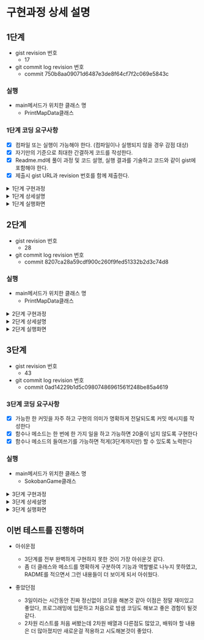 # 구현과정 상세 설명
## 1단계
 - gist revision 번호
   - 17
 - git commit log revision 번호
   - commit 750b8aa09071d6487e3de8f64cf7f2c069e5843c
 
### 실행
- main메서드가 위치한 클래스 명
  - PrintMapData클래스

### 1단계 코딩 요구사항
- [X] 컴파일 또는 실행이 가능해야 한다. (컴파일이나 실행되지 않을 경우 감점 대상)
- [X] 자기만의 기준으로 최대한 간결하게 코드를 작성한다.
- [X] Readme.md에 풀이 과정 및 코드 설명, 실행 결과를 기술하고 코드와 같이 gist에 포함해야 한다.
- [X] 제출시 gist URL과 revision 번호를 함께 제출한다.

<details>
<summary>1단계 구현과정</summary>
<div markdown="1">

### 1.내용을 문자열로 넘겨서 처리하는 함수를 작성한다.
 - [X] map.txt 파일에 저장되어 있는 내용을 문자열로 받는다.
 - [X] Stage의 S와 스테이지 구분 = 를 기준으로 여러 스테이지가 하나의 파일에 있어도 구분 가능
### 2.값을 읽어 2차원 배열로 변환 저장한다.
 - [X] 문자열로 받은 내용을 2차원 배열로 저장한다.
   - 2차원 배열 형태로 저장을 하려다가, 맵마다의 크기가 다른데 그럴때마다 배열을 선언해야 하는 번거로움이 있어 이중리스트로 저장
### 3.아래와 같은 형태로 각 스테이지 정보를 출력한다.
 - [X] 각 위치의 값을 받고, 비교하여 각 스테이지 정보를 출력

</div>
</details>

<details>
<summary>1단계 상세설명</summary>
<div markdown="1">

## 목차
1. [PrintMapData클래스](#PrintMapData클래스)
2. [SokobanMap클래스](#SokobanMap클래스)
3. [MapRepository클래스](#MapRepository클래스)
4. [MapController클래스](#MapController클래스)

## PrintMapData클래스
|메소드명|기능|
|------|----|
|[main](#main메소드)|프로그램의 실행|

## SokobanMap클래스
- 맵이 생성될 때 사용되며, 맵의 정보를 가지고 있다.

|메소드명|기능|
|------|----|
|[getValue](#getValue메소드)| 위치에 따른 map 정보를 가져온다. |
|[printSokobanMap](#printSokobanMap메소드)| 맵을 출력해준다. |

### getValue메소드
```java
private void getValue(int i) {
     for (int k = 0; k < sokobanMaps.get(i).get(0).length(); k++) {
         if (sokobanMaps.get(i).get(0).charAt(k) == 'O') {
             hallCount += 1;
         }
         if (sokobanMaps.get(i).get(0).charAt(k) == 'o') {
             ballCount += 1;
         }
         if (sokobanMaps.get(i).get(0).length() > width) {
             width = sokobanMaps.get(i).get(0).length();
         }
         if (sokobanMaps.get(i).get(0).charAt(k) == 'P') {
             playerX = k + 1;
             playerY = i + 1;
         }
     }
 }
```
- 맵에 위치한 정보들의 위치값을 비교하여 값을 저장한다.
### printSokobanMap메소드
```java
public void printSokobanMap() {
     for (int i = 0; i < sokobanMaps.size(); i++) {
        for (int j = 0; j < sokobanMaps.get(i).size(); j++) {
            System.out.println(sokobanMaps.get(i).get(j));
        }
     }
     System.out.println();
 }
```
- 맵을 2중 for문을 사용하여 출력해 준다.

## MapRepository클래스
- 앞으로의 단계에서 사용된 맵을 저장하는 클래스

|메소드명| 기능            |
|------|---------------|
|[save](#save메소드)| 생성된 맵을 저장하는 기능|
|[printValue](#printValue메소드)| 저장되어 있는 각각의 맵의 값을 출력해준다. |
|[printMap](#printMap메소드)| 저장되어 있는 각각의 맵을 출력해준다. |

### save메소드
```java
private static final Map<Integer, SokobanMap> maps = new HashMap<>();
public void save(SokobanMap mapData) {
     maps.put(sequence, mapData);
     mapData.setMapID(sequence);
     sequence++;
 }
```
- 생성된 맵을 key와 value값으로 저장하여, 추후에 필요할때 사용할 수 있게 만들었다.

### printValue메소드
```java
public void printMap() {
     for (SokobanMap value : maps.values()) {
        System.out.println("Stage " + value.getMapID());
        value.printSokobanMap();
    }
 }
```
- 저장되어 있는 각각의 맵을 출력해준다.
### printMap메소드
```java
public void printMap() {
     for (SokobanMap value : maps.values()) {
        System.out.println("Stage " + value.getMapID());
        value.printSokobanMap();
    }
 }
```
- 저장되어 있는 각각의 맵의 값(정보)를 출력해준다.

## MapController클래스
- 맵을 불러오고 저장하는 역할

|메소드명| 기능                  |
|------|---------------------|
|[readText](#readText메소드)| txt파일에서 데이터를 읽어 오는 기능 |
|[saveMapData](#saveMapData메소드)| sokobanMap맵을 생성하고 저장하는 기능 |
|[getData](#getData메소드)| txt파일에 저장되어있는 stage를 분리해주는 기능 |

### readText메소드
```java
public void readText() {
    String filePath = "map.txt";
    List<List<String>> mapData = new ArrayList<>();
    try {
        BufferedReader buf = new BufferedReader(new FileReader(filePath));
        String line;
        while ((line = buf.readLine()) != null) {
            String[] row = line.split("/r");
            List<String> replaceRow = Arrays.stream(row)
                    .map(s -> s.replace("#", "0"))
                    .map(s -> s.replace("O", "1"))
                    .map(s -> s.replace("o", "2"))
                    .map(s -> s.replace("P", "3"))
                    .map(s -> s.replace("=", "4"))
                    .collect(Collectors.toList());
            mapData.add(replaceRow);
        }
        saveMapData(mapData);
    } catch (Exception ex) {
        System.out.println(ex.getMessage());
    }
 }
```
- map.txt파일을 읽어서 값을 가져온뒤 저장값으로 변경하여 2차원 list에 값을 저장해준다.

### saveMapData메소드
```java
private void saveMapData(List<List<String>> mapData) {
    List<List<String>> saveMap = new ArrayList<>();
    for (List<String> mapDatum : mapData) {
        mapDatum = mapDatum.stream()
              .map(s -> s.replace("0", "#"))
              .map(s -> s.replace("1", "O"))
              .map(s -> s.replace("2", "o"))
              .map(s -> s.replace("3", "P"))
              .map(s -> s.replace("4", "="))
              .collect(Collectors.toList());
        for (int j = 0; j < mapDatum.size(); j++) {
            saveMap = getData(saveMap, mapDatum);
        }
    }
     SokobanMap sokobanMap = new SokobanMap(saveMap);
     mapRepository.save(sokobanMap);
     mapRepository.printValue();
 }
```
- 파일에서 읽어온 값을 받아서 출력 모양으로 변환해 준 다음 저장소에 맵을 저장해준다. 

### getData메소드
```java
private List<List<String>> getData(List<List<String>> saveMap, List<String> mapDatum) {
     for (int j = 0; j < mapDatum.size(); j++) {
        if (mapDatum.get(j).contains("S")) {
            continue;
        }
        if (mapDatum.get(j).contains("=")) {
           SokobanMap sokobanMap = new SokobanMap(saveMap);
           mapRepository.save(sokobanMap);
           saveMap = new ArrayList<>();
           continue;
        }
        List<String> col = mapDatum;
        saveMap.add(col);
     }
     return saveMap;
  }
```
- S와 =(구분값) 을 활용해서 stage를 구분하여 값을 반환해 준다.

</div>
</details>

<details>
<summary>1단계 실행화면</summary>
<div markdown="1">

- Stage 1, 2
   
   ![sokoban – MapController12](https://user-images.githubusercontent.com/78953393/144959065-0fc35600-c78d-461f-8070-e5a7a4f54bb3.png)

- Stage 3, 4

   ![sokoban – MapController34](https://user-images.githubusercontent.com/78953393/144959073-33483774-2210-4ed2-9f79-5bc4fe6e027f.png)

- Stage 5

  ![sokoban – MapController5](https://user-images.githubusercontent.com/78953393/144959081-2f20956e-47ce-40af-bd12-9afa6f978af3.png)

</div>
</details>

## 2단계

- gist revision 번호
   - 28
- git commit log revision 번호
   - commit 8207ca28a59cdf900c260f9fed51332b2d3c74d8

### 실행
- main메서드가 위치한 클래스 명
  - PrintMapData클래스

<details>
<summary>2단계 구현과정</summary>
<div markdown="1">

## 2단계 코딩 요구사항
- [X] 너무 크지 않은 함수 단위로 구현하고 중복된 코드를 줄이도록 노력한다
- [X] 마찬가지로 Readme.md 파일과 작성한 소스 코드를 모두 기존 secret gist에 올려야 한다
- [X] 전역변수의 사용을 자제한다
- [X] 객체 또는 배열을 적절히 활용한다

### 1.처음 시작하면 스테이지 2의 지도를 출력한다.
- [X] 1단계에서 구현한 저장소를 활용해서 출력
### 2.간단한 프롬프트 (예: `SOKOBAN> `)를 표시해 준다.
- [X] System.out.println을 활용하여 명령을 받는 시점에 반복적으로 표시
### 3.하나 이상의 문자를 입력받은 경우 순서대로 처리해서 단계별 상태를 출력한다.
- [X] 사용자로부터 입력받은 명령어를 순차적으로 처리 할 수 있도록 리스트로 받아서 처리
- [X] 정해진 명령어 이외 다른 명령어가 입력 될 경우 예외 처리
### 4.벽이나 공등 다른 물체에 부딪히면 `해당 명령을 수행할 수 없습니다` 라는 메시지를 출력하고 플레이어를 움직이지 않는다.
- [X] ConNotMoveException이라는 예외 클래스를 생성하여, 다른 물체에 부딪히면 예외가 발생하도록 처리
- [X] 커스텀예외를 생성하여, 예외 상황에서 좀 더 명확한 메시지를 받을 수 있도록 처리
### 5.1단계에서 구현한 클래스와 메소드를 최대한 활용
- [X] 1단계에서 구현했던 클래스와 메소드를 최대한 활용하고자 노력하였다.

</div>
</details>

<details>
<summary>2단계 상세설명</summary>
<div markdown="1">

1. [Input클래스](#Input클래스)
2. [MapRepository클래스](#MapRepository클래스)
3. [CanNotMoveException클래스](#CanNotMoveException클래스)
4. [Command클래스](#Command클래스)
5. [CommandController클래스](#CommandController클래스)

## Input클래스
- 입력받고 처리하는 역할

|메소드명| 기능                        |
|------|---------------------------|
|[inputString메소드](#inputString메소드)| 사용자로 부터 입력받는 기능           |
|[splitString메소드](#splitString메소드)| 연결된 명령어를 하나의 명령어로 분리하는 기능 |

### inputString메소드
```java
public List<String> inputString() throws IOException {
    List<String> commandList = new ArrayList<>();
    BufferedReader buf = new BufferedReader(new InputStreamReader(System.in));
    String command = buf.readLine().toLowerCase();
    splitString(command, commandList);
    return commandList;
}
```
- BufferedReader로 명령어를 입력 받는다.

### splitString메소드
```java
private void splitString(String command, List<String> commandList) {
    for (int i = 0; i < command.length(); i++) {
        commandList.add(String.valueOf(command.charAt(i)));
    }
}
```
- 입력받은 명령어를 하나씩 나눠 리스트에 저장해준다.

### MapRepository클래스
- 맵을 저장하는 역할

| 메소드명                            | 기능                           |
|---------------------------------|------------------------------|
| [moveRight메소드](#moveRight메소드) | Player를 오른쪽으로 이동 시킨 후 저장하는 기능|

### moveRight메소드
```java
public void moveRight(int stage) {
    int playerX = maps.get(stage).getPlayerX() - 1;
    int playerY = maps.get(stage).getPlayerY() - 1;
    try {
        if (maps.get(stage).getSokobanMaps().get(playerY).get(0).charAt(playerX + 1) != ' ') {
            throw new CanNotMoveException("D");
        }
        StringBuilder newString = new StringBuilder(maps.get(stage).getSokobanMaps().get(playerY).get(0));
        newString.setCharAt(playerX, ' ');
        newString.setCharAt(playerX + 1, 'P');
        maps.get(stage).getSokobanMaps().get(playerY).remove(0);
        maps.get(stage).getSokobanMaps().get(playerY).add(String.valueOf(newString));
        printMap(stage);
        System.out.println("D: 오른쪽으로 이동합니다.");
    } catch (CanNotMoveException e) {
        printMap(stage);
        System.out.println(e.getMessage());
    }
    System.out.println();
}
```
- 1단계에서 구현했던 Player의 좌표값을 가져와서 변수에 저장한다.
- Player가 이동할 위치에 물체가 있는지 확인 후 물체가 있으면, 예외를 발생시킨다. 없으면 오른쪽으로 움직인다.
- StringBuilder를 사용해서 Player의 기존 위치는 공백으로 이동한 위치는 P로 표시되게 만든다.
- 기존 맵에 있던 데이터를 지우고, Player가 새롭게 이동한 데이터로 맵을 변경한다.

### CanNotMoveException클래스
- 이동불가 예외처리를 위한 역할
```java
public CanNotMoveException(String command) {
    super(command + "(경고!) 해당 명령을 수행할 수 없습니다!");
}
```
- 이동불가 예외 발생 시 입력된 명령어를 매개변수로 받아서 명령 수행불가 문구 출력

### Command클래스
- 명령어를 저장하는 enum타입의 클래스
```java
UP("w", 0),
DOWN("s", 1),
LEFT("a", 2),
RIGHT("d", 3),
EXIT("q", 4);
```
|메소드명| 기능                                                           |
|------|--------------------------------------------------------------|
|[isSameCommand메소드](#isSameCommand메소드)| 입력 받은 명령어가 저장된 명령어와 같은지 구분하는 기능                              |
|[getCommandID메소드](#getCommandID메소드)| 입력 받은 명령어가 저장된 명령어와 동일 할 경우 명령어 ID반환 동일하지 않을 경우 예외를 발생시키는 기능 |

### isSameCommand메소드
```java
public boolean isSameCommand(String inputCommand) {
    return this.inputCommand.equals(inputCommand);
}
```
- 입력받은 명령어가 저장된 명령어와 일치하는지 구분해 준다.

### getCommandID메소드
```java
public static int getCommandID(String command) {
    for (Command i : Command.values()) {
        if (i.isSameCommand(command)) {
            return i.commandID;
        }
    }
    throw new IllegalArgumentException();
}
```
- isSameCommand 메소드의 결과로 반환된 값을 사용하여, true이면 명령어 ID값 반환 false이면 예외를 발생 시킨다.

### CommandController클래스
- 명령어를 처리하는 역할

| 메소드명                                                      | 기능                                  |
|-----------------------------------------------------------|-------------------------------------|
| [createCommendController메소드](#createCommendController메소드) | 명령어에 따라 메소드를 호출하기 위한 컨트롤러를 생성하는 기능  |
| [readCommend메소드](#readCommend메소드)                         | 입력된 명령어를 읽어서 해당 기능을 하는 메소드를 호출하는 기능 |

### createCommendController메소드
```java
private void createCommendController(Map<Integer, Runnable> controllerList, int stage) {
    controllerList.put(0, () -> up(stage)); // w
    controllerList.put(1, () -> down(stage)); // s
    controllerList.put(2, () -> left(stage)); // a
    controllerList.put(3, () -> right(stage)); // d
    controllerList.put(4, this::gameExit); // q
}
```
- if~else문 또는 switch문의 사용을 피하기위해 함수형 인터페이스인 Runnable을 사용
- 명령어의 ID값을 key값으로 실행 메소드를 value값으로 저장되어 있는 Map을 생 

### readCommend메소드
```java
private void readCommend(List<String> commands, Map<Integer, Runnable> controllerList, int stage) {
    for (String command : commands) {
        try {
            controllerList.get(Command.getCommandID(command)).run();
        } catch (IllegalArgumentException e) {
            printErr(stage, command.toUpperCase());
        }
    }
}
```
- 입력받은 명령어를 읽고, 명령어에 해당하는 메소드를 실행해준다.
- 입력값 오류로 인한 예외 발생 시 입력된 내용과 오류문구를 출력해준다.

</div>
</details>

<details>
<summary>2단계 실행화면</summary>
<div markdown="1">

- 실행화면 부터 명령어 z 처리

   <img width="326" alt="2단계 실행화면 z 까지" src="https://user-images.githubusercontent.com/78953393/144993690-752e1cca-20bb-41da-901a-c3d1062308e8.png">

- w와 q 명령어

   <img width="159" alt="2단계 실행화면 wq" src="https://user-images.githubusercontent.com/78953393/144993709-19a00102-f8c8-4941-b3fc-7121e119a791.png">

</div>
</details>

## 3단계
- gist revision 번호
    - 43
- git commit log revision 번호
    - commit 0ad14229b1d5c09807486961561f248be85a4619

### 3단계 코딩 요구사항
- [X] 가능한 한 커밋을 자주 하고 구현의 의미가 명확하게 전달되도록 커밋 메시지를 작성한다
- [X] 함수나 메소드는 한 번에 한 가지 일을 하고 가능하면 20줄이 넘지 않도록 구현한다
- [X] 함수나 메소드의 들여쓰기를 가능하면 적게(3단계까지만) 할 수 있도록 노력한다

### 실행
- main메서드가 위치한 클래스 명
  - SokobanGame클래스

<details>
<summary>3단계 구현과정</summary>
<div markdown="1">

### 요구사항
- [X] 난이도를 고려하여 스테이지 1부터 5까지 플레이 가능한 map.txt 파일을 스스로 작성한다.
- [X] 지도 파일 map.txt를 문자열로 읽어서 처리하도록 개선한다.
  - 1단계에서 구현한 MapController 클래스를 활용하여, map.txt파일을 읽어 문자열로 처리
- [X] 처음 시작시 Stage 1의 지도와 프롬프트가 표시된다.
  - 프로그램 시작 시 start() 메소르틑 호출하여 표시해준다.
- [ ] r 명령 입력시 스테이지를 초기화 한다.
  - 아직 구현하지 못했습니다.
- [X] 모든 o를 O자리에 이동시키면 클리어 화면을 표시하고 다음 스테이지로 표시한다.
  - contains 메소드를 활용하여, 맵에 O(구멍) 이 존재하는지 확인하고, 0으로 전부 변경되어 O(구멍) 이 없어지면 스테이지 클리어 식으로 구현
- [X] 주어진 모든 스테이지를 클리어시 축하메시지를 출력하고 게임을 종료한다.
  - map.txt 파일에 존재하는 스테이지를 모두 클리어하면 게임종료.

### 참고: 플레이어 이동조건
- [X] 플레이어는 o를 밀어서 이동할 수 있지만 당길 수는 없다.
- [X] o를 O 지점에 밀어 넣으면 0으로 변경된다.
- [X] 플레이어는 O를 통과할 수 있다.
  - 통과는 가능하나, O를 통과하고 나올때 O이 없어지는 문제 아직 해결중
- [X] 플레이어는 #을 통과할 수 없다.
- [ ] 0 상태의 o를 밀어내면 다시 o와 O로 분리된다.
  - 아직 구현하지 못했습니다.
- [X] 플레이어가 움직일 때마다 턴수를 카운트한다.
- [X] 상자가 두 개 연속으로 붙어있는 경우 밀 수 없다.

</div>
</details>

<details>
<summary>3단계 상세설명</summary>
<div markdown="1">

## 목차
1. [CommandController클래스](#CommandController클래스)
2. [Input클래스](#Input클래스)
3. [MapController클래스](#MapController클래스)
4. [MapRepository클래스](#MapRepository클래스)
5. [PlaySokoban클래스](#PlaySokoban클래스)
6. [SokobanMap클래스](#SokobanMap클래스)
7. [SokobanGame클래스](#SokobanGame클래스)

## CommandController클래스
- 명령어를 관리하는 역할

|메소드명| 기능                                |
|------|-----------------------------------|
|[inputCommand](#inputCommand메소드)| 사용자로부터 입력을 받는 명령어를 컨트롤러로 보내는 기능   |
|[createCommendController](#createCommendController메소드)| 명령어에 맞는 메소드를 호출하기 위해 컨트롤러를 생성해주는 기능 |
|[gameExit](#gameExit메소드)| 게임종료 기능을 가지고 있는 메소드               |
|[readCommend](#readCommend메소드)| 입력받은 명령어를 읽어서 명령어에 맞는 메소드를 호출하는 기능|

### inputCommand메소드
```java
public void inputCommand(int stage) {
    try {
        Map<Integer, Runnable> controllerList = new HashMap<>();
        createCommendController(controllerList, stage);
        Input input = new Input();
        List<String> commands;
        while (!stageCount(stage)) {
            System.out.println();
            System.out.print("SOKOBAN> ");
            commands = input.inputString();
            System.out.println();
            readCommend(commands, controllerList);
        }
    } catch (IOException e) {
        System.out.println(e.getMessage());
    }
}
```
- Input클래스를 생성하여 반복적으로 사용자로부터 입력을 받도록 입력받는 메소드를 호출한다.
- 입력받은 명령어를 readCommend메소드로 전달해준다.

### createCommendController메소드
```java
private void createCommendController(Map<Integer, Runnable> controllerList, int stage) {
    controllerList.put(0, () -> moveUp(stage));
    controllerList.put(1, () -> moveDown(stage));
    controllerList.put(2, () -> moveLeft(stage));
    controllerList.put(3, () -> moveRight(stage));
    controllerList.put(4, this::gameExit);
    controllerList.put(5, () -> resetStage(stage));
}
```
- if~else, switch의 사용을 피하기 위해 함수형 인터페이스인 Runnable을 사용하여 Map에 저장

### gameExit메소드
```java
private void gameExit() {
      System.out.println("Bye~");
      System.exit(0);
  }
```
- Q을 입력받으면 실행
- System.exit를 사용하여 게임 종료 명령어가 입력되면 종료 문구와 함께 프로그램 종료

### readCommend메소드
```java
private void readCommend(List<String> commands, Map<Integer, Runnable> controllerList) {
      for (String command : commands) {
          try {
              controllerList.get(Command.getCommandID(command)).run();
          } catch (IllegalArgumentException e) {
              System.out.println("잘못된입력입니다.");
          }
      }
  }
```
- 입력받은 명령어를 가져와서 Command클래스어 저장되어 있는 명령어와 비교하여, 저장되어 있는 명령어와 일치하면 명령어에 해당되는 메소드를 실행해준다.
- 입력받은 명령어가 일치하지 않으면 Command클래스에서 발생된 예외를 처리하여 오입력 문구를 출력하고 다시 입력을 받는다.

## Input클래스
- 사용자로부터 입력을 받는 역할

|메소드명| 기능                                           |
|------|----------------------------------------------|
|[inputString](#inputString메소드)| 사용자로부터 입력을 받는기능                              |
|[splitString](#splitString메소드)| 사용자로부터 입력받은 문자열을 하나의 문자 단위로 잘라 리스트에 저장해주는 기능 |

### inputString메소드
```java
public List<String> inputString() throws IOException {
      List<String> commandList = new ArrayList<>();
      BufferedReader buf = new BufferedReader(new InputStreamReader(System.in));
      String command = buf.readLine().toLowerCase();
      splitString(command, commandList);
      return commandList;
  }
```
- BufferedReader를 사용해서 사용자로부터 문자열 단위로 입력을 받고 입력받은 내용을 splitString메소드로 넘겨준다.
### splitString메소드
```java
private void splitString(String command, List<String> commandList) {
      for (int i = 0; i < command.length(); i++) {
          commandList.add(String.valueOf(command.charAt(i)));
      }
  }
```
- 문자열 단위로 입력받은 내용을 문자 단위로 리스트에 저장해준다.
- 연속적인 명령어를 처리하기 위해 사용되는 메소드


## MapController클래스
- map.txt에 저장되어 있는 내용을 처리하는 역할

|메소드명| 기능                                           |
|------|----------------------------------------------|
|[readText](#readText메소드)| 사용자로부터 입력을 받는기능                              |
|[saveMapData](#saveMapData메소드)| 사용자로부터 입력받은 문자열을 하나의 문자 단위로 잘라 리스트에 저장해주는 기능 |
|[getData](#getData메소드)| 사용자로부터 입력받은 문자열을 하나의 문자 단위로 잘라 리스트에 저장해주는 기능 |

### readText메소드
```java
public void readText() {
    String filePath = "map.txt";
    List<List<String>> mapData = new ArrayList<>();
    try {
        BufferedReader buf = new BufferedReader(new FileReader(filePath));
        String line;
        while ((line = buf.readLine()) != null) {
            String[] row = line.split("/r");
            List<String> replaceRow = Arrays.stream(row)
                    .map(s -> s.replace("#", "0"))
                    .map(s -> s.replace("O", "1"))
                    .map(s -> s.replace("o", "2"))
                    .map(s -> s.replace("P", "3"))
                    .map(s -> s.replace("=", "4"))
                    .collect(Collectors.toList());
            mapData.add(replaceRow);
        }
        saveMapData(mapData);
    } catch (IOException ex) {
        System.out.println(ex.getMessage());
    }
}
```
- map.txt 파일에 작성되어 있는 내용을 FileReader를 사용해 읽고, .map을 활용해 저장값으로 변환해준다.
### saveMapData메소드
```java
private void saveMapData(List<List<String>> mapData) throws IOException {
    List<List<String>> saveMap = new ArrayList<>();
    for (List<String> mapDatum : mapData) {
        mapDatum = mapDatum.stream()
                .map(s -> s.replace("0", "#"))
                .map(s -> s.replace("1", "O"))
                .map(s -> s.replace("2", "o"))
                .map(s -> s.replace("3", "P"))
                .map(s -> s.replace("4", "="))
                .collect(Collectors.toList());
        for (int j = 0; j < mapDatum.size(); j++) {
            saveMap = getData(saveMap, mapDatum);
        }
    }
    SokobanMap sokobanMap = new SokobanMap(saveMap);
    mapRepository.save(sokobanMap);
    PlaySokoban playSokoban = new PlaySokoban();
    playSokoban.start();
}
```
- 저장값으로 저장되어 있는 내용을 가져와서 출력값으로 변환해준뒤 SokobanMap을 생성한다.
- SokobanMap을 생성한 뒤 mapRepository에 저장해준다.

### getData메소드
```java
private List<List<String>> getData(List<List<String>> saveMap, List<String> mapDatum) {
    for (int j = 0; j < mapDatum.size(); j++) {
        if (mapDatum.get(j).contains("S")) {
            continue;
        }
        if (mapDatum.get(j).contains("=")) {
            SokobanMap sokobanMap = new SokobanMap(saveMap);
            mapRepository.save(sokobanMap);
            saveMap = new ArrayList<>();
            continue;
        }
        List<String> col = mapDatum;
        saveMap.add(col);
    }
    return saveMap;
}
```
- map.txt에 저장되어 있는 값을 S와 =로 Stage별로 구분하여 리스트에 저장하고 반환해준다.
- contains을 활용해 해당 문자열에 S와 =가 있는지 구별한 후 각각 저장


## MapRepository클래스
- 맵을 저장하고, 저장된 맵을 활용하는 역할

|메소드명| 기능                                       |
|------|------------------------------------------|
|[save](#save메소드)| hashMap에 SokobanMap객체를 저장하는 기능           |
|[printMap](#printMap메소드)| 현재 진행중인 Stage의 맵을 출력해주는 기능               |
|[clearGame](#clearGame메소드)| 현재 진행중인 Stage의 클리어 유무를 판단해주는 기능          |
|[moveRight](#moveRight메소드)| Player를 오른쪽으로 이동시키는 메소드 (왼쪽으로 이동은 오른쪽의 반대) |
|[isRightObstacle](#isRightObstacle메소드)| Player가 오른쪽으로 이동할때 장애물 유무 판단을 해주는 기능     |
|[moveRightBall](#moveRightBall메소드)| 공을 오른쪽으로 이동시키는 기능      |
|[moveDown](#moveDown메소드)| Player를 아래쪽으로 이동시키는 기능 (위로 이동은 아래의 반대)   |
|[moveDownBall](#moveDownBall메소드)| 공을 아래쪽으로 이동시키는 기능                        |

### save메소드
```java
public void save(SokobanMap mapData) {
      maps.put(sequence, mapData);
      mapData.setMapID(sequence);
      sequence++;
  }
```
- hashMap에 int로 되어있는 키값과, SokobanMap객체로 되어있는 value값을 저장해준다.
### printMap메소드
```java
public void printMap(int stage) {
      System.out.println("Stage " + (maps.get(stage).getMapID() + 1));
      System.out.println();
      maps.get(stage).setValue();
      maps.get(stage).printSokobanMap();
      clearGame(stage);
      maps.get(stage).count();
      System.out.println();
  }
```
- 현재 진행중인 Stage의 맵을 출력해준다.
### clearGame메소드
```java
private void clearGame(int stage) {
    if (maps.get(stage).gameClear()) {
        System.out.println("빠밤! Stage " + (stage + 1) + "클리어!");
        maps.get(stage).count();
        System.out.println();
        int nextStage = stage + 1;
        CommandController commandController = new CommandController();
        try {
            maps.get(nextStage).printSokobanMap();
            maps.get(nextStage).setValue();
        } catch (NullPointerException e) {
            System.out.println("전체 게임을 클리어하셨습니다!");
            System.out.println("축하드립니다!");
            System.exit(0);
        }
        commandController.saveCommand(nextStage);
    }
}
```
- gameClear메소드를 활용해서 게임 클리어 유무를 판단하여, 클리어시 클리어 문구를 출력해준다.
### moveRight메소드
```java
public void moveRight(int stage) {
    int playerX = maps.get(stage).getPlayerX() - 1;
    int playerY = maps.get(stage).getPlayerY() - 1;
    try {
        isRightObstacle(stage, playerX, playerY);
        printMap(stage);
    } catch (StringIndexOutOfBoundsException e) {
        printMap(stage);
    }
    System.out.println();
}
```
- Player의 좌표를 받아와서 Player의 위치를 오른쪽으로 이동해준다.
### isRightObstacle메소드
```java
private void isRightObstacle(int stage, int playerX, int playerY) {
    char firstChar = maps.get(stage).getSokobanMaps().get(playerY).get(0).charAt(playerX + 1);
    char secondChar = maps.get(stage).getSokobanMaps().get(playerY).get(0).charAt(playerX + 2);
    if (firstChar == '#') {
        throw new StringIndexOutOfBoundsException();
    }
    if (firstChar == 'o' && secondChar != '#' && secondChar != 'o') {
        moveRightBall(stage, playerX, playerY);
    }
    if (firstChar == ' ') {
        StringBuilder newString = new StringBuilder(maps.get(stage).getSokobanMaps().get(playerY).get(0));
        newString.setCharAt(playerX, ' ');
        newString.setCharAt(playerX + 1, 'P');
        maps.get(stage).getSokobanMaps().get(playerY).set(0, String.valueOf(newString));
    }
    if (firstChar == '0' && secondChar != '#') {
        StringBuilder newString = new StringBuilder(maps.get(stage).getSokobanMaps().get(playerY).get(0));
        newString.setCharAt(playerX, ' ');
        newString.setCharAt(playerX + 1, 'P');
        newString.setCharAt(playerX + 2, 'o');
        maps.get(stage).getSokobanMaps().get(playerY).set(0, String.valueOf(newString));
    }
}
```
- '#', 'o', '0' 등 장애물을 유무를 판단하여 이동, 변경, 옯기는 기능을 실행한다.
### moveRightBall메소드
```java
private void moveRightBall(int stage, int playerX, int playerY) {
    StringBuilder newString = new StringBuilder(maps.get(stage).getSokobanMaps().get(playerY).get(0));
    if (maps.get(stage).getSokobanMaps().get(playerY).get(0).charAt(playerX + 2) == 'O') {
        newString.setCharAt(playerX + 2, '0');
    }
    if (maps.get(stage).getSokobanMaps().get(playerY).get(0).charAt(playerX + 1) == 'o'
            && maps.get(stage).getSokobanMaps().get(playerY).get(0).charAt(playerX + 2) != 'O') {
        newString.setCharAt(playerX + 2, 'o');
    }
    newString.setCharAt(playerX, ' ');
    newString.setCharAt(playerX + 1, 'P');
    maps.get(stage).getSokobanMaps().get(playerY).set(0, String.valueOf(newString));
}
```
- Player앞에 공이 있는지 확인한 후 공을 오른쪽으로 이동시켜 준다.
### moveDown메소드
```java
public void moveDown(int stage) {
    int playerX = maps.get(stage).getPlayerX() - 1;
    int playerY = maps.get(stage).getPlayerY() - 1;
    char firstChar = maps.get(stage).getSokobanMaps().get(playerY + 1).get(0).charAt(playerX);
    try {
        if (firstChar == '#') {
            throw new CanNotMoveException();
        }
        if (firstChar == 'o') {
            moveDownBall(stage, playerX, playerY);
        }
        StringBuilder newString = new StringBuilder(maps.get(stage).getSokobanMaps().get(playerY + 1).get(0));
        StringBuilder oldString = new StringBuilder(maps.get(stage).getSokobanMaps().get(playerY).get(0));
        newString.setCharAt(playerX, 'P');
        oldString.setCharAt(playerX, ' ');
        maps.get(stage).getSokobanMaps().get(playerY + 1).set(0, String.valueOf(newString));
        maps.get(stage).getSokobanMaps().get(playerY).set(0, String.valueOf(oldString));
        printMap(stage);
      } catch (CanNotMoveException e) {
            printMap(stage);
      }
        System.out.println();
  }
```
- StringBuilder를 사용해 문자열에 위치한 문자를 변경해줌으로써 Player가 이동되게끔 만들어준다.
- Player의 y좌표 값을 받아와서 이동할 좌표에 존재하는 장애물 등을 파악한 후 이동한다.
### moveDownBall메소드
```java
private void moveDownBall(int stage, int playerX, int playerY) {
      StringBuilder newString = new StringBuilder(maps.get(stage).getSokobanMaps().get(playerY + 2).get(0));
      if (maps.get(stage).getSokobanMaps().get(playerY + 2).get(0).charAt(playerX) == 'O') {
          newString.setCharAt(playerX, '0');
      }
      if (maps.get(stage).getSokobanMaps().get(playerY + 1).get(0).charAt(playerX) == 'o'
              && maps.get(stage).getSokobanMaps().get(playerY + 2).get(0).charAt(playerX) != 'O') {
          newString.setCharAt(playerX, 'o');
      }
      maps.get(stage).getSokobanMaps().get(playerY + 2).set(0, String.valueOf(newString));
  }
```
- Player의 앞에 좌표를 받아서 공이 위치하는지 확인 후 위치하면 공을 아래쪽으로 이동시킨다.

## PlaySokoban클래스
- 게임 start 역할

|메소드명| 기능                  |
|------|---------------------|
|[start](#start메소드)| 게임 시작 첫 화면을 출력하는 기능 |

### start메소드
```java
public void start() {
    CommandController cc = new CommandController();
    System.out.println("소코반의 세계에 오신 것을 환영합니다!");
    System.out.println("^오^");
    System.out.println();
    cc.printerMap(0);
    cc.saveCommand(0);
}
```
- 첫 시작 화면을 출력해주고, 명령어를 입력받는 메소드를 호출해준다.

## SokobanMap클래스
- SokobanMap에 필요한 내용을 저장

|메소드명| 기능                             |
|------|--------------------------------|
|[restStage](#restStage메소드)| stage를 리셋해주는 기능                |
|[gameClearCheck](#gameClearCheck메소드)| stage클리어 조건을 확인하고 결과를 반환해주는 기능 |
|[printSokobanMap](#printSokobanMap메소드)| stage의 맵을 출력해주는 기능             |
|[count](#count메소드)| 현재 Stage의 턴수를 출력해주는 기능         |

### restStage메소드
```java
public List<List<String>> resetStage() {
      System.out.println((getMapID() + 1) + " Stage초기화");
      return saveMap;
  }
```
- 현재 stage를 초기화 해주는 기능
- 처음 SokobanMap이 생생될때 SokobanMap을 일반 맵과 세이브 맵으로 각각 저장해서 resetStage메소드가 호출되면 saveMap을 반환해 초기화
- 위에 방식을 생각하여, 메소드를 작성하고 실행해 봤지만 초기화가 안되서, 다른 방안을 생각중
### gameClearCheck메소드
```java
private boolean gameClearCheck(int i) {
    for (int j = 0; j < sokobanMaps.get(i).size(); j++) {
        if (sokobanMaps.get(i).get(j).contains("O")) {
            return true;
        }
    }
    return false;
}
```
- contains를 사용해서 구멍을 체크한 후 해당 맵에 구멍이 없을 경우 Stage클리어로 간주하여, Stage클리어 유무를 체크해준다.
### printSokobanMap메소드
```java
public void printSokobanMap() {
    for (List<String> sokobanMap : sokobanMaps) {
        for (String s : sokobanMap) {
            System.out.println(s);
        }
    }
    System.out.println();
}
```
- 현재 Stage의 맵 상태를 출력해준다.
### count메소드
```java
public void count() {
    count++;
    System.out.println("턴수:" + count);
}
```
- 명령어가 실행될때 마다 count메소드를 호출하고, 메소드가 호출될때 count수를 올려서 현재 Stage의 턴수를 체크하여 반환해준다.

## SokobanGame클래스
- 프로그램을 실행하는 역할

|메소드명| 기능            |
|------|---------------|
|[main](#main메소드)| 프로그램을 실행하는 기능 |

### main메소드
```java
public static void main(String[] args) {
      MapController mapController = new MapController();
      mapController.readText();
  }
```
- 소코반 게임을 위한 맵을 읽는 클래스를 생성하고 메소드를 호출해 준다.
</div>
</details>

<details>
<summary>3단계 실행화면</summary>
<div markdown="1">

## 플레이 영상

https://user-images.githubusercontent.com/78953393/145208349-75da2e7f-7966-4d97-9154-564e33a7053f.mp4

- 터미널에서 실행하면 예외발생 시 예외처리가 잘 안되는 문제점이 있는데, 왜 그러는지 아직 찾지 못했습니다.

</div>
</details>

## 이번 테스트를 진행하며
- 아쉬운점
  - 3단계를 전부 완벽하게 구현하지 못한 것이 가장 아쉬운것 같다.
  - 좀 더 클래스와 메소드를 명확하게 구분하여 기능과 역할별로 나누지 못하였고, RADME를 적으면서 그런 내용들이 더 보이게 되서 아쉬웠다.

- 좋았던점
  - 3일이라는 시간동안 진짜 정신없이 코딩을 해본것 같아 이점은 정말 재미있고 좋았다, 프로그래밍에 입문하고 처음으로 밤샘 코딩도 해보고 좋은 경험이 될것같다.
  - 2차원 리스트를 처음 써봤는데 2차원 배열과 다른점도 많았고, 배워야 할 내용은 더 많아졌지만 새로운걸 적용하고 시도해본것이 좋았다.